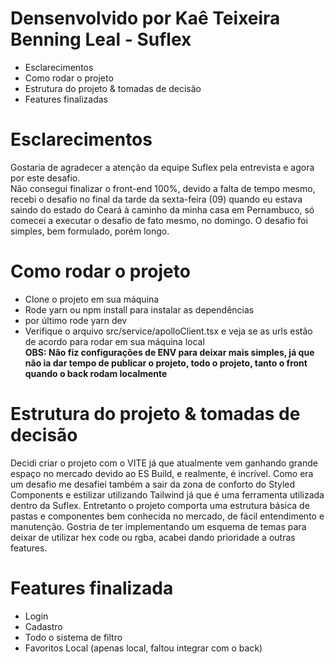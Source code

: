 # Densenvolvido por Kaê Teixeira Benning Leal - Suflex

- Esclarecimentos
- Como rodar o projeto
- Estrutura do projeto & tomadas de decisão
- Features finalizadas

# Esclarecimentos
Gostaria de agradecer a atenção da equipe Suflex pela entrevista e agora por este desafio.
<br>
Não consegui finalizar o front-end 100%, devido a falta de tempo mesmo, recebi o desafio no final da tarde da sexta-feira (09) quando eu estava saindo do estado do Ceará à caminho da minha casa em Pernambuco, só comecei a executar o desafio de fato mesmo, no domingo. O desafio foi simples, bem formulado, porém longo.

# Como rodar o projeto
- Clone o projeto em sua máquina
- Rode yarn ou npm install para instalar as dependências
- por último rode yarn dev
- Verifique o arquivo src/service/apolloClient.tsx e veja se as urls estão de acordo para rodar em sua máquina local 
<br><strong>OBS: Não fiz configurações de ENV para deixar mais simples, já que não ia dar tempo de publicar o projeto, todo o projeto, tanto o front quando o back rodam localmente</strong> 

# Estrutura do projeto & tomadas de decisão
Decidi criar o projeto com o VITE já que atualmente vem ganhando grande espaço no mercado devido ao ES Build, e realmente,  é incrível. Como era um desafio me desafiei também a sair da zona de conforto do Styled Components e estilizar utilizando Tailwind já que é uma ferramenta utilizada dentro da Suflex. Entretanto o projeto comporta uma estrutura básica de pastas e componentes bem conhecida no mercado, de fácil entendimento e manutenção. Gostria de ter implementando um esquema de temas para deixar de utilizar hex code ou rgba, acabei dando prioridade a outras features.

# Features finalizada
- Login
- Cadastro
- Todo o sistema de filtro 
- Favoritos Local (apenas local, faltou integrar com o back)
